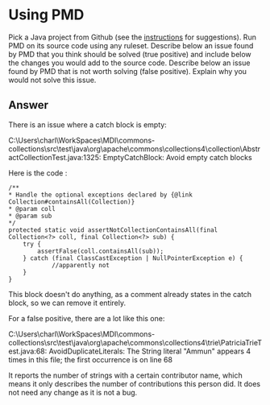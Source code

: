 # Using PMD

Pick a Java project from Github (see the [instructions](../sujet.md) for suggestions). Run PMD on its source code using any ruleset. Describe below an issue found by PMD that you think should be solved (true positive) and include below the changes you would add to the source code. Describe below an issue found by PMD that is not worth solving (false positive). Explain why you would not solve this issue.

## Answer

There is an issue where a catch block is empty:

C:\Users\charl\WorkSpaces\MDI\commons-collections\src\test\java\org\apache\commons\collections4\collection\AbstractCollectionTest.java:1325:    EmptyCatchBlock:        Avoid empty catch blocks

Here is the code :

```
/**
* Handle the optional exceptions declared by {@link Collection#containsAll(Collection)}
* @param coll
* @param sub
*/
protected static void assertNotCollectionContainsAll(final Collection<?> coll, final Collection<?> sub) {
    try {
        assertFalse(coll.containsAll(sub));
    } catch (final ClassCastException | NullPointerException e) {
            //apparently not
    }
}
```

This block doesn't do anything, as a comment already states in the catch block, so we can remove it entirely.


For a false positive, there are a lot like this one:

C:\Users\charl\WorkSpaces\MDI\commons-collections\src\test\java\org\apache\commons\collections4\trie\PatriciaTrieTest.java:68:  AvoidDuplicateLiterals: The String literal "Ammun" appears 4 times in this file; the first occurrence is on line 68

It reports the number of strings with a certain contributor name, which means it only describes the number of contributions this person did. It does not need any change as it is not a bug.
